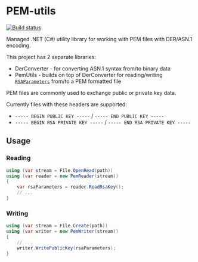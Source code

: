 # PEM-utils

[![Build status](https://ci.appveyor.com/api/projects/status/6236saxpg3or6kdl/branch/master?svg=true)](https://ci.appveyor.com/project/huysentruitw/pem-utils/branch/master)

Managed .NET (C#) utility library for working with PEM files with DER/ASN.1 encoding.

This project has 2 separate libraries:
* DerConverter - for converting ASN.1 syntax from/to binary data
* PemUtils - builds on top of DerConverter for reading/writing [`RSAParameters`](https://msdn.microsoft.com/en-us/library/system.security.cryptography.rsaparameters.aspx) from/to a PEM formatted file

PEM files are commonly used to exchange public or private key data.

Currently files with these headers are supported:

* `----- BEGIN PUBLIC KEY -----` / `----- END PUBLIC KEY -----`
* `----- BEGIN RSA PRIVATE KEY -----` / `----- END RSA PRIVATE KEY -----`

## Usage

### Reading

```C#
using (var stream = File.OpenRead(path))
using (var reader = new PemReader(stream))
{
    var rsaParameters = reader.ReadRsaKey();
    // ...
}
```
 
### Writing

```C#
using (var stream = File.Create(path))
using (var writer = new PemWriter(stream))
{
    // ...
    writer.WritePublicKey(rsaParameters);
}
```
